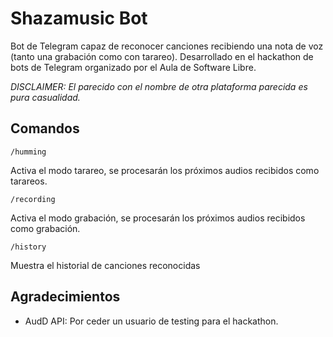 # Shazamusic Bot

Bot de Telegram capaz de reconocer canciones recibiendo una nota de voz (tanto una grabación como con tarareo). Desarrollado en el hackathon de bots de Telegram organizado por el Aula de Software Libre.

_DISCLAIMER: El parecido con el nombre de otra plataforma parecida es pura casualidad._

## Comandos

```
/humming
```

Activa el modo tarareo, se procesarán los próximos audios recibidos como tarareos.

```
/recording
```

Activa el modo grabación, se procesarán los próximos audios recibidos como grabación.

```
/history
```

Muestra el historial de canciones reconocidas

## Agradecimientos

- AudD API: Por ceder un usuario de testing para el hackathon.
